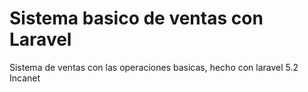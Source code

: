 # Sistema basico de ventas con Laravel
Sistema de ventas con las operaciones basicas, hecho con laravel 5.2 Incanet
